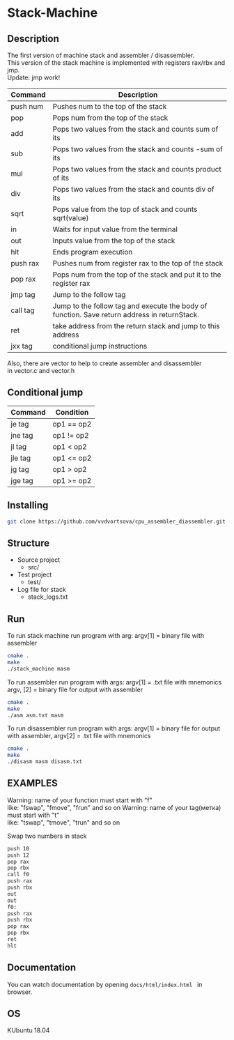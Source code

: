 # Stack-Machine

## Description
The first version of machine stack and assembler / disassembler.\
This version of the stack machine is implemented with registers rax/rbx and jmp.\
Update: jmp work!

| Command | Description |
| --- | --- |
| push num| Pushes num to the top of the stack |
| pop | Pops num from the top of the stack |
| add | Pops two values from the stack and counts sum of its |
| sub | Pops two values from the stack and counts -sum of its |
| mul | Pops two values from the stack and counts product of its |
| div | Pops two values from the stack and counts div of its |
| sqrt | Pops value from the top of stack and counts sqrt(value) |
| in | Waits for input value from the terminal|
| out | Inputs value from the top of the stack|
| hlt | Еnds program execution |
| push rax| Pushes num from register rax to the top of the stack |
| pop rax| Pops num from the top of the stack and put it to the register rax|
| jmp tag| Jump to the follow tag|
| call tag| Jump to the follow tag and execute the body of function. Save return address in returnStack.|
| ret| take address from the return stack and jump to this address |
| jxx tag| conditional jump instructions|


Also, there are vector to help to create assembler and disassembler\
in vector.c and vector.h

## Conditional jump
| Command | Condition | 
| --- | --- | 
| je tag| op1 == op2 | 
| jne tag| op1 != op2 | 
| jl tag| op1 < op2 |  
| jle tag| op1 <= op2 |  
| jg tag| op1 > op2 |  
| jge tag| op1 >= op2 |  


## Installing
```bash
git clone https://github.com/vvdvortsova/cpu_assembler_diassembler.git
```
## Structure
- Source project 
    - src/
- Test project
    - test/
- Log file for stack
    - stack_logs.txt
## Run

To run stack machine run program with arg: argv[1] = binary file with assembler
```bash
cmake .
make
./stack_machine masm
```
To run assembler run program with args: argv[1] = .txt file with mnemonics argv, [2] = binary file for output with assembler

```bash
cmake .
make
./asm asm.txt masm
```
To run disassembler run program with args: argv[1] = binary file for output with assembler, argv[2] = .txt file with mnemonics

```bash
cmake .
make
./disasm masm disasm.txt
```
## EXAMPLES
Warning: name of your function must start with "f"\
like: "fswap", "fmove", "frun" and so on
Warning: name of your tag(метка) must start with "t"\
like: "tswap", "tmove", "trun" and so on

Swap two numbers in stack 
```bash
push 10
push 12
pop rax
pop rbx
call f0
push rax
push rbx
out
out
f0:
push rax
push rbx
pop rax
pop rbx
ret
hlt
```

## Documentation
You can watch documentation by opening
```docs/html/index.html ``` in browser.

## OS
 KUbuntu 18.04
